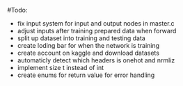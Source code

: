 #Todo:
- fix input system for input and output nodes in master.c
- adjust inputs after training prepared data when forward
- split up dataset into training and testing data
- create loding bar for when the network is training
- create account on kaggle and download datasets
- automaticly detect which headers is onehot and nrmliz
- implement size t instead of int
- create enums for return value for error handling
